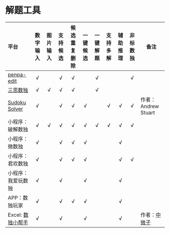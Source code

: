 <!-- DOCTOC SKIP -->

# 解题工具

| 平台              | 数字输入 | 图片输入 | 支持候选 | 候选重复删除 | 一键候选 | 一键解题 | 支持多解 | 辅助推理 | 非标数独 | 备注               |
|:----------------|:----:|:----:|:----:|:------:|:----:|:----:|:----:|:----:|:----:|------------------|
| [penpa-edit]    |  √   |      |  √   |   √    |      |  √   |      |      |  √   |                  |
| [三思数独]          |  √   |  √   |  √   |   √    |      |  √   |      |      |      |                  |
| [Sudoku Solver] |  √   |      |  √   |   √    |  √   |      |  √   |  √   |  √   | 作者：Andrew Stuart |
| 小程序：破解数独        |  √   |  √   |  √   |   √    |  √   |  √   |  √   |  √   |  √   |                  |
| 小程序：微数独         |  √   |      |  √   |   √    |  √   |      |      |  √   |      |                  |
| 小程序：君欢数独        |  √   |      |  √   |   √    |  √   |      |      |  √   |  √   |                  |
| 小程序：我爱玩数独       |  √   |      |  √   |        |  √   |      |      |  √   |      |                  |
| APP：数独玩家        |  √   |      |  √   |   √    |  √   |      |      |  √   |      |                  |
| Excel: [数独小帮手]  |  √   |      |  √   |        |  √   |      |      |  √   |      | 作者：[中微子]         |

[三思数独]: https://www.12634.com/new

[penpa-edit]: https://zhugelianglongming.github.io/penpa-edit/

[Sudoku Solver]: https://www.sudokuwiki.org/Main_Page

[数独小帮手]: https://pan.baidu.com/s/1RFTRip7YJXOWHZcaMpjHEg?pwd=dudb

[中微子]: https://www.douyin.com/user/MS4wLjABAAAAjCc4cZdNcI8NE1jYkTvKlqjpT0ltW8LepU8m2FrWcAI
